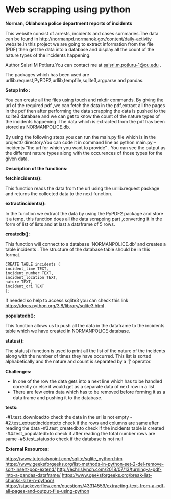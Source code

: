 
# Web scrapping using python


**Norman, Oklahoma police department reports of incidents**

This website consist of arrests, incidents and cases summaries.The data can be found in http://normanpd.normanok.gov/content/daily-activity website.In this project we are going to extract information from the file (PDF) then get the data into a database and display all the count of the nature types of the incidents happening.

Author Saisri M Potluru.You can contact me at saisri.m.potluru-1@ou.edu .


The packages which has been used are urllib.request,PyPDF2,urllib,tempfile,sqlite3,argparse and pandas.


**Setup Info :**

You can create all the files using touch and mkdir commands.
By giving the url of the required pdf ,we can fetch the data in the pdf,extract all the pages in the pdf then after performing the data scrapping the data is pushed to the sqlite3 database and we can get to know the count of the nature types of the incidents happening .The data which is extracted from the pdf has been stored as NORMANPOLICE.db. 

By using the following steps you can run the main.py file which is in the project0 directory.You can code it in command line as python main.py –incidents “the url for which you want to provide” . You can see the output as the different nature types along with the occurences of those types for the given data.


**Description of the functions:**

**fetchincidents():**

This function reads the data from the url using the urllib.request package and returns the collected data to the next function.


**extractincidents():**

In the function we extract the data by using the PyPDF2 package and store it a temp. this function does all the data scrapping part ,converting it in the form of list of lists and at last  a dataframe of  5 rows.


**createdb():**

This function will connect to a database 'NORMANPOLICE.db' and creates a table incidents .
The structure of the database table should be in this format.
```
CREATE TABLE incidents (
incident_time TEXT,
incident_number TEXT,
incident_location TEXT,
nature TEXT,
incident_ori TEXT
);
```
If needed so help to access sqlite3 you can check this link https://docs.python.org/3.8/library/sqlite3.html .

**populatedb():**

This function allows us to push all the data in the dataframe to the incidents table which we have created in NORMANPOLICE database.

**status():**

The status() function is used to print all the list of the nature of the incidents along with the number of times they have occurred. This list is sorted alphabetically and the nature and count is separated by a ‘|’ operator.


**Challenges:**

-	In one of the row the data gets into a next line which has to be handled correctly or else it would get as a separate data of next row in a list.
-	There are few extra data which has to be removed before forming it as a data frame and pushing it to the database.

**tests:**

-#1.test_download:to check the data in the url is not empty
-#2.test_extractincidents:to check if the rows and columns are same after reading the data
-#3.test_createdb:to check if the incidents table is created 
-#4.test_populatedb:to check if after reading the total number rows are same 
-#5.test_status:to check if the database is not null

**External Resources:**

https://www.tutorialspoint.com/sqlite/sqlite_python.htm https://www.geeksforgeeks.org/list-methods-in-python-set-2-del-remove-sort-insert-pop-extend/ http://echrislynch.com/2018/07/13/turning-a-pdf-into-a-pandas-dataframe/
https://www.geeksforgeeks.org/break-list-chunks-size-n-python/ 
https://stackoverflow.com/questions/43314559/extracting-text-from-a-pdf-all-pages-and-output-file-using-python 






